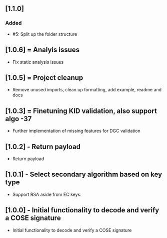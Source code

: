 ## [1.1.0]
### Added
- #5: Split up the folder structure

## [1.0.6] = Analyis issues

* Fix static analysis issues

## [1.0.5] = Project cleanup

* Remove unused imports, clean up formatting, add example, readme and docs

## [1.0.3] = Finetuning KID validation, also support algo -37

* Further implementation of missing features for DGC validation

## [1.0.2] - Return payload

* Return payload

## [1.0.1] - Select secondary algorithm based on key type

* Support RSA aside from EC keys.

## [1.0.0] - Initial functionality to decode and verify a COSE signature

* Initial functionality to decode and verify a COSE signature

